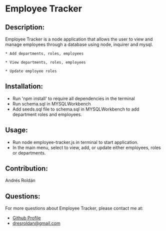 # Employee Tracker


  ## Description:
  Employee Tracker is a node application that allows the user to view and manage employees through a database using node, inquirer and mysql. 

    * Add departments, roles, employees

    * View departments, roles, employees

    * Update employee roles
 
 ## Installation:
  * Run 'npm install' to require all dependencies in the terminal
  * Run schema.sql in MYSQLWorkbench 
  * Add seeds.sql file to schema.sql in MYSQLWorkbench to add department roles and employees.
  ## Usage:
  * Run node employee-tracker.js in terminal to start application.
  * In the main menu, select to view, add, or update either employees, roles or departments. 
  ## Contribution:
  Andrés Roldán

  ## Questions:
  For more questions about Employee Tracker, please contact me at:
  
  * [Github Profile](http://github.com/dresroldan)
  * dresroldan@gmail.com
      
  